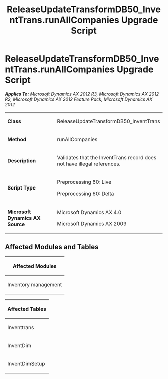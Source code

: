 ﻿---
title: ReleaseUpdateTransformDB50_InventTrans.runAllCompanies Upgrade Script
TOCTitle: ReleaseUpdateTransformDB50_InventTrans.runAllCompanies Upgrade Script
ms:assetid: f69073d0-a1b6-68dc-d772-8830987ccdbf
ms:mtpsurl: https://msdn.microsoft.com/en-us/library/JJ737591(v=AX.60)
ms:contentKeyID: 49712284
ms.date: 05/18/2015
mtps_version: v=AX.60
---

# ReleaseUpdateTransformDB50\_InventTrans.runAllCompanies Upgrade Script 


_**Applies To:** Microsoft Dynamics AX 2012 R3, Microsoft Dynamics AX 2012 R2, Microsoft Dynamics AX 2012 Feature Pack, Microsoft Dynamics AX 2012_

<table>
<colgroup>
<col style="width: 50%" />
<col style="width: 50%" />
</colgroup>
<tbody>
<tr class="odd">
<td><p><strong>Class</strong></p></td>
<td><p>ReleaseUpdateTransformDB50_InventTrans</p></td>
</tr>
<tr class="even">
<td><p><strong>Method</strong></p></td>
<td><p>runAllCompanies</p></td>
</tr>
<tr class="odd">
<td><p><strong>Description</strong></p></td>
<td><p>Validates that the InventTrans record does not have illegal references.</p></td>
</tr>
<tr class="even">
<td><p><strong>Script Type</strong></p></td>
<td><p>Preprocessing 60: Live</p>
<p>Preprocessing 60: Delta</p></td>
</tr>
<tr class="odd">
<td><p><strong>Microsoft Dynamics AX Source</strong></p></td>
<td><p>Microsoft Dynamics AX 4.0</p>
<p>Microsoft Dynamics AX 2009</p></td>
</tr>
</tbody>
</table>


## Affected Modules and Tables

<table>
<colgroup>
<col style="width: 100%" />
</colgroup>
<thead>
<tr class="header">
<th><p>Affected Modules</p></th>
</tr>
</thead>
<tbody>
<tr class="odd">
<td><p>Inventory management</p></td>
</tr>
</tbody>
</table>


<table>
<colgroup>
<col style="width: 100%" />
</colgroup>
<thead>
<tr class="header">
<th><p>Affected Tables</p></th>
</tr>
</thead>
<tbody>
<tr class="odd">
<td><p>Inventtrans</p></td>
</tr>
<tr class="even">
<td><p>InventDim</p></td>
</tr>
<tr class="odd">
<td><p>InventDimSetup</p></td>
</tr>
</tbody>
</table>

  


